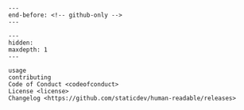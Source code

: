 ```{include} ../README.md
---
end-before: <!-- github-only -->
---
```

[license]: license
[contributor guide]: contributing
[command-line reference]: usage

```{toctree}
---
hidden:
maxdepth: 1
---

usage
contributing
Code of Conduct <codeofconduct>
License <license>
Changelog <https://github.com/staticdev/human-readable/releases>
```
